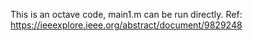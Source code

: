 This is an octave code, main1.m can be run directly.
Ref: https://ieeexplore.ieee.org/abstract/document/9829248
